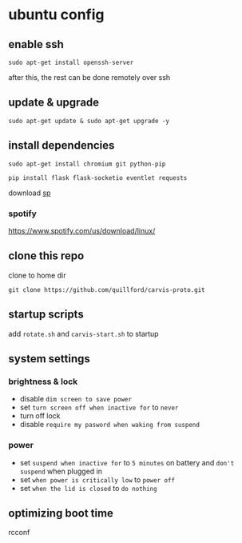 # ubuntu config

## enable ssh

`sudo apt-get install openssh-server`

after this, the rest can be done remotely over ssh

## update & upgrade

`sudo apt-get update & sudo apt-get upgrade -y`

## install dependencies

`sudo apt-get install chromium git python-pip`

`pip install flask flask-socketio eventlet requests`

download [sp](https://gist.github.com/wandernauta/6800547)

### spotify

https://www.spotify.com/us/download/linux/

## clone this repo

clone to home dir

`git clone https://github.com/quillford/carvis-proto.git`

## startup scripts

add `rotate.sh` and `carvis-start.sh` to startup

## system settings

### brightness & lock

* disable `dim screen to save power`
* set `turn screen off when inactive for` to `never`
* turn off lock
* disable `require my pasword when waking from suspend`

### power

* set `suspend when inactive for` to `5 minutes` on battery and `don't suspend` when plugged in
* set `when power is critically low` to `power off`
* set `when the lid is closed` to `do nothing`

## optimizing boot time

rcconf

